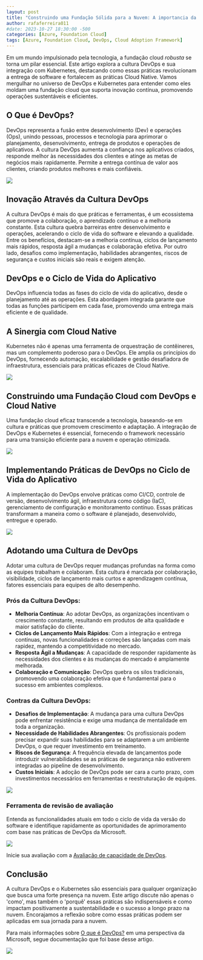 ```yaml
---
layout: post
title: "Construindo uma Fundação Sólida para a Nuvem: A importancia da Cultura DevOps e sua Sinergia com Cloud Native na Fundação Cloud"
author: rafaferreira011
#date: 2023-10-27 18:30:00 -500
categories: [Azure, Foundation Cloud]
tags: [Azure, Foundation Cloud, DevOps, Cloud Adoption Framework]
---
```


Em um mundo impulsionado pela tecnologia, a fundação cloud *robusta* se torna um pilar essencial. Este artigo explora a cultura DevOps e sua integração com Kubernetes, destacando como essas práticas revolucionam a entrega de software e fortalecem as práticas Cloud Native. Vamos mergulhar no universo de DevOps e Kubernetes para entender como eles moldam uma fundação cloud que suporta inovação contínua, promovendo operações sustentáveis e eficientes.

## O Que é DevOps?
DevOps representa a fusão entre desenvolvimento (Dev) e operações (Ops), unindo pessoas, processos e tecnologia para aprimorar o planejamento, desenvolvimento, entrega de produtos e operações de aplicativos. A cultura DevOps aumenta a confiança nos aplicativos criados, responde melhor às necessidades dos clientes e atinge as metas de negócios mais rapidamente. Permite a entrega contínua de valor aos clientes, criando produtos melhores e mais confiáveis.

![](/assets/img/posts/2023-12-30-devops-foundation-cloud01.png)

## Inovação Através da Cultura DevOps
A cultura DevOps é mais do que práticas e ferramentas, é um ecossistema que promove a colaboração, o aprendizado contínuo e a melhoria constante. Esta cultura quebra barreiras entre desenvolvimento e operações, acelerando o ciclo de vida do software e elevando a qualidade. Entre os benefícios, destacam-se a melhoria contínua, ciclos de lançamento mais rápidos, resposta ágil a mudanças e colaboração efetiva. Por outro lado, desafios como implementação, habilidades abrangentes, riscos de segurança e custos iniciais são reais e exigem atenção.

## DevOps e o Ciclo de Vida do Aplicativo
DevOps influencia todas as fases do ciclo de vida do aplicativo, desde o planejamento até as operações. Esta abordagem integrada garante que todas as funções participem em cada fase, promovendo uma entrega mais eficiente e de qualidade.

## A Sinergia com Cloud Native
Kubernetes não é apenas uma ferramenta de orquestração de contêineres, mas um complemento poderoso para o DevOps. Ele amplia os princípios do DevOps, fornecendo automação, escalabilidade e gestão desafiadora de infraestrutura, essenciais para práticas eficazes de Cloud Native.

![](/assets/img/posts/2023-12-30-devops-foundation-cloud04.png)

## Construindo uma Fundação Cloud com DevOps e Cloud Native
Uma fundação cloud eficaz transcende a tecnologia, baseando-se em cultura e práticas que promovem crescimento e adaptação. A integração de DevOps e Kubernetes é essencial, fornecendo o framework necessário para uma transição eficiente para a nuvem e operação otimizada.

![](/assets/img/posts/2023-12-30-devops-foundation-cloud05.png)

## Implementando Práticas de DevOps no Ciclo de Vida do Aplicativo
A implementação do DevOps envolve práticas como CI/CD, controle de versão, desenvolvimento ágil, infraestrutura como código (IaC), gerenciamento de configuração e monitoramento contínuo. Essas práticas transformam a maneira como o software é planejado, desenvolvido, entregue e operado.

![](/assets/img/posts/2023-12-30-devops-foundation-cloud02.png)

## Adotando uma Cultura de DevOps
Adotar uma cultura de DevOps requer mudanças profundas na forma como as equipes trabalham e colaboram. Esta cultura é marcada por colaboração, visibilidade, ciclos de lançamento mais curtos e aprendizagem contínua, fatores essenciais para equipes de alto desempenho.

### Prós da Cultura DevOps:
- **Melhoria Contínua**: Ao adotar DevOps, as organizações incentivam o crescimento constante, resultando em produtos de alta qualidade e maior satisfação do cliente.
- **Ciclos de Lançamento Mais Rápidos**: Com a integração e entrega contínuas, novas funcionalidades e correções são lançadas com mais rapidez, mantendo a competitividade no mercado.
- **Resposta Ágil a Mudanças**: A capacidade de responder rapidamente às necessidades dos clientes e às mudanças do mercado é amplamente melhorada.
- **Colaboração e Comunicação**: DevOps quebra os silos tradicionais, promovendo uma colaboração efetiva que é fundamental para o sucesso em ambientes complexos.

### Contras da Cultura DevOps:
- **Desafios de Implementação**: A mudança para uma cultura DevOps pode enfrentar resistência e exige uma mudança de mentalidade em toda a organização.
- **Necessidade de Habilidades Abrangentes**: Os profissionais podem precisar expandir suas habilidades para se adaptarem a um ambiente DevOps, o que requer investimento em treinamento.
- **Riscos de Segurança**: A frequência elevada de lançamentos pode introduzir vulnerabilidades se as práticas de segurança não estiverem integradas ao pipeline de desenvolvimento.
- **Custos Iniciais**: A adoção de DevOps pode ser cara a curto prazo, com investimentos necessários em ferramentas e reestruturação de equipes.

![](/assets/img/posts/2023-12-30-devops-foundation-cloud03.png)

### Ferramenta de revisão de avaliação

Entenda as funcionalidades atuais em todo o ciclo de vida da versão do software e identifique rapidamente as oportunidades de aprimoramento com base nas práticas de DevOps da Microsoft.

![](/assets/img/posts/2023-12-30-devops-foundation-cloud06.png)

Inicie sua avaliação com a [Avaliação de capacidade de DevOps](https://learn.microsoft.com/pt-br/assessments/56ec577c-acb6-4c7b-ad13-e224b0846153/).

## Conclusão
A cultura DevOps e o Kubernetes são essenciais para qualquer organização que busca uma forte presença na nuvem. Este artigo discute não apenas o 'como', mas também o 'porquê' essas práticas são indispensáveis e como impactam positivamente a sustentabilidade e o sucesso a longo prazo na nuvem. Encorajamos a reflexão sobre como essas práticas podem ser aplicadas em sua jornada para a nuvem.

Para mais informações sobre [O que é DevOps?](https://learn.microsoft.com/pt-br/devops/what-is-devops) em uma perspectiva da Microsoft, segue documentação que foi base desse artigo.

![](/assets/img/posts/2023-12-04-foundation-cloud3.png)

